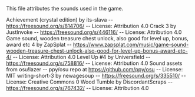 This file attributes the sounds used in the game.

Achievement (crystal edition) by its-slava -- https://freesound.org/s/814706/ -- License: Attribution 4.0
Crack 3 by JustInvoke -- https://freesound.org/s/446116/ -- License: Attribution 4.0
Game sound, wooden treasure chest unlock, also good for level up, bonus, award etc 4 by ZapSplat -- https://www.zapsplat.com/music/game-sound-wooden-treasure-chest-unlock-also-good-for-level-up-bonus-award-etc-4/ -- License: Attribution 4.0
Level Up #4 by Universfield -- https://freesound.org/s/758816/ -- License: Attribution 4.0
Sound assets from osu!lazer -- ppy/osu repo at https://github.com/ppy/osu -- License: MIT
writing-short-3 by newagesoup -- https://freesound.org/s/335510/ -- License: Creative Commons 0
Wood Tumble by DiscordantScraps -- https://freesound.org/s/767432/ -- License: Attribution 4.0